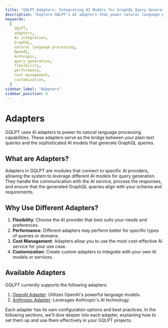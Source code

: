 ```yaml
---
title: "GQLPT Adapters: Integrating AI Models for GraphQL Query Generation"
description: "Explore GQLPT's AI adapters that power natural language processing for GraphQL query generation. Learn about available adapters, their benefits, and how to choose the right one for your project."
keywords:
  [
    GQLPT,
    adapters,
    AI integration,
    GraphQL,
    natural language processing,
    OpenAI,
    Anthropic,
    query generation,
    flexibility,
    performance,
    cost management,
    customization,
  ]
sidebar_label: "Adapters"
sidebar_position: 6
---
```


# Adapters

GQLPT uses AI adapters to power its natural language processing capabilities. These adapters serve as the bridge between your plain text queries and the sophisticated AI models that generate GraphQL queries.

## What are Adapters?

Adapters in GQLPT are modules that connect to specific AI providers, allowing the system to leverage different AI models for query generation. They handle the communication with the AI service, process the responses, and ensure that the generated GraphQL queries align with your schema and requirements.

## Why Use Different Adapters?

1. **Flexibility**: Choose the AI provider that best suits your needs and preferences.
2. **Performance**: Different adapters may perform better for specific types of queries or domains.
3. **Cost Management**: Adapters allow you to use the most cost-effective AI service for your use case.
4. **Customization**: Create custom adapters to integrate with your own AI models or services.

## Available Adapters

GQLPT currently supports the following adapters:

1. [OpenAI Adapter](./openai): Utilizes OpenAI's powerful language models.
2. [Anthropic Adapter](./anthropic): Leverages Anthropic's AI technology.

Each adapter has its own configuration options and best practices. In the following sections, we'll dive deeper into each adapter, explaining how to set them up and use them effectively in your GQLPT projects.
